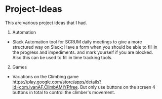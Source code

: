 # Project-Ideas
This are various project ideas that I had.


1. Automation 
- Slack Automation tool for SCRUM daily meetings to give a more structured way on Slack: Have a form when you should be able to fill in the progress and impediments. and mark yourself if you are blocked. Also this can be used to fill in time tracking tools.


2. Games 
- Variations on the Climbing game https://play.google.com/store/apps/details?id=com.IvanAF.ClimbAMIYPfree. But only use buttons on the screen 4 buttons in total to control the climber's movement.
